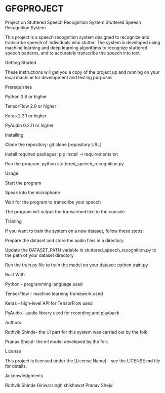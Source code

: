 # GFGPROJECT
Project on Stuttered Speech Recognition System 
Stuttered Speech Recognition System

This project is a speech recognition system designed to recognize and transcribe speech of individuals who stutter. The system is developed using machine learning and deep learning algorithms to recognize stuttered speech patterns, and to accurately transcribe the speech into text.

Getting Started

These instructions will get you a copy of the project up and running on your local machine for development and testing purposes.

Prerequisites

Python 3.6 or higher

TensorFlow 2.0 or higher

Keras 2.3.1 or higher

PyAudio 0.2.11 or higher

Installing

Clone the repository: git clone [repository URL]

Install required packages: pip install -r requirements.txt

Run the program: python stuttered_speech_recognition.py

Usage

Start the program

Speak into the microphone

Wait for the program to transcribe your speech

The program will output the transcribed text in the console

Training

If you want to train the system on a new dataset, follow these steps:

Prepare the dataset and store the audio files in a directory

Update the DATASET_PATH variable in stuttered_speech_recognition.py to the path of your dataset directory

Run the train.py file to train the model on your dataset: python train.py

Built With

Python - programming language used

TensorFlow - machine learning framework used

Keras - high-level API for TensorFlow used

PyAudio - audio library used for recording and playback

Authors

Ruthvik Shinde- the UI part for this system was carried out by the folk

Pranav Shejul- the ml model developed by the folk

License

This project is licensed under the [License Name] - see the LICENSE.md file for details.

Acknowledgments

Ruthvik Shinde 
Giriwarsingh shikhawat 
Pranav Shejul 


